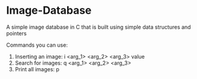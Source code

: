 # Image-Database
A simple image database in C that is built using simple data structures and pointers

Commands you can use:
1. Inserting an image:  i <arg_1> <arg_2> <arg_3> value
2. Search for images: q <arg_1> <arg_2> <arg_3>
3. Print all images: p

